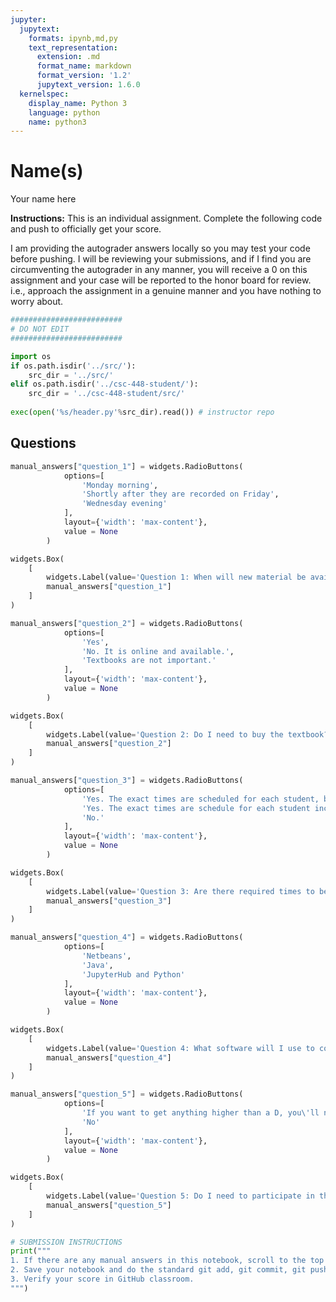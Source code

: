 ```yaml
---
jupyter:
  jupytext:
    formats: ipynb,md,py
    text_representation:
      extension: .md
      format_name: markdown
      format_version: '1.2'
      jupytext_version: 1.6.0
  kernelspec:
    display_name: Python 3
    language: python
    name: python3
---
```


<!-- #region slideshow={"slide_type": "slide"} hideCode=true hidePrompt=true -->
# Name(s)
Your name here
<!-- #endregion -->

<!-- #region slideshow={"slide_type": "subslide"} hideCode=true hidePrompt=true -->
**Instructions:** This is an individual assignment. Complete the following code and push to officially get your score.
<!-- #endregion -->

<!-- #region slideshow={"slide_type": "subslide"} hideCode=true hidePrompt=true -->
I am providing the autograder answers locally so you may test your code before pushing. I will be reviewing your submissions, and if I find you are circumventing the autograder in any manner, you will receive a 0 on this assignment and your case will be reported to the honor board for review. i.e., approach the assignment in a genuine manner and you have nothing to worry about.
<!-- #endregion -->

```python hideCode=true hidePrompt=true
#########################
# DO NOT EDIT
#########################

import os
if os.path.isdir('../src/'):
    src_dir = '../src/'
elif os.path.isdir('../csc-448-student/'):
    src_dir = '../csc-448-student/src/'
    
exec(open('%s/header.py'%src_dir).read()) # instructor repo
```

<!-- #region slideshow={"slide_type": "slide"} hideCode=true hidePrompt=true -->
## Questions
<!-- #endregion -->

```python hideCode=true slideshow={"slide_type": "subslide"} hidePrompt=true
manual_answers["question_1"] = widgets.RadioButtons(
            options=[
                'Monday morning',
                'Shortly after they are recorded on Friday',
                'Wednesday evening'
            ],
            layout={'width': 'max-content'},
            value = None
        )

widgets.Box(
    [
        widgets.Label(value='Question 1: When will new material be available each week?'),
        manual_answers["question_1"]
    ]
)
```

```python tags=["hide-input"] hideCode=true slideshow={"slide_type": "subslide"} hidePrompt=true
manual_answers["question_2"] = widgets.RadioButtons(
            options=[
                'Yes',
                'No. It is online and available.',
                'Textbooks are not important.'
            ],
            layout={'width': 'max-content'},
            value = None
        )

widgets.Box(
    [
        widgets.Label(value='Question 2: Do I need to buy the textbook?'),
        manual_answers["question_2"]
    ]
)
```

```python hideCode=true slideshow={"slide_type": "subslide"} hidePrompt=true
manual_answers["question_3"] = widgets.RadioButtons(
            options=[
                'Yes. The exact times are scheduled for each student, but Friday is always synchronous',
                'Yes. The exact times are schedule for each student including Friday.',
                'No.'
            ],
            layout={'width': 'max-content'},
            value = None
        )

widgets.Box(
    [
        widgets.Label(value='Question 3: Are there required times to be synchronous and online?'),
        manual_answers["question_3"]
    ]
)
```

```python hideCode=true slideshow={"slide_type": "subslide"} hidePrompt=true
manual_answers["question_4"] = widgets.RadioButtons(
            options=[
                'Netbeans',
                'Java',
                'JupyterHub and Python'
            ],
            layout={'width': 'max-content'},
            value = None
        )

widgets.Box(
    [
        widgets.Label(value='Question 4: What software will I use to complete the assignments'),
        manual_answers["question_4"]
    ]
)
```

```python hideCode=true slideshow={"slide_type": "subslide"} hidePrompt=true
manual_answers["question_5"] = widgets.RadioButtons(
            options=[
                'If you want to get anything higher than a D, you\'ll need to do more than the labs and assignments',
                'No'
            ],
            layout={'width': 'max-content'},
            value = None
        )

widgets.Box(
    [
        widgets.Label(value='Question 5: Do I need to participate in this class?'),
        manual_answers["question_5"]
    ]
)
```

```python hideCode=true slideshow={"slide_type": "slide"} hidePrompt=true
# SUBMISSION INSTRUCTIONS
print("""
1. If there are any manual answers in this notebook, scroll to the top and click the button labelled 'Update ...'.
2. Save your notebook and do the standard git add, git commit, git push.
3. Verify your score in GitHub classroom.
""")
```
